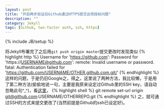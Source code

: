 ```yaml
---
layout: post
title: "开启两步验证后Github通过HTTPS提交出现授权问题"
description: ""
category: Jekyll
tags: [Github, two-factor auth, ssh, https]
---
```

{% include JB/setup %}

将Jekyll布署完了之后用`git push origin master`提交更改时发现类似
{% highlight http %}
Username for 'https://github.com':
Password for 'https://USERNAME@github.com':
remote: Invalid username or password.
fatal: Authentication failed for 'https://github.com/USERNAME/OTHER.github.com.git/'
{% endhighlight %}
这样的问题，于是仍旧Google之，得[之](http://wikimatze.de/github-two-factor-authentication-failed-for-https)，这里说了两种方法，我比较懒，于是用了第二种方法(偷偷地说一句，主要是我原来设定过Github里的SSH key，请自动忽略此句^_^)，看[这里](https://help.github.com/articles/changing-a-remote-s-url/)，
{% highlight shell %}
git remote set-url origin git@github.com:USERNAME/OTHERREPO.git
{% endhighlight %}
之，就可通过SSH的方式来提交更改了(当然前提是Github的ssh已设定好)。
